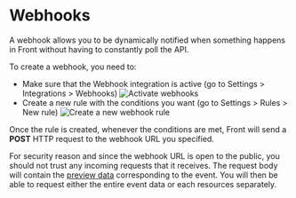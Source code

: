 # Webhooks

A webhook allows you to be dynamically notified when something happens in Front without having to constantly poll the API.

To create a webhook, you need to:

* Make sure that the Webhook integration is active (go to Settings > Integrations > Webhooks)
![Activate webhooks](images/webhook-activation.png)
* Create a new rule with the conditions you want (go to Settings > Rules > New rule)
![Create a new webhook rule](images/webhook-rule.png)

Once the rule is created, whenever the conditions are met, Front will send a **POST** HTTP request to the webhook URL you specified.

For security reason and since the webhook URL is open to the public, you should not trust any incoming requests that it receives.
The request body will contain the [preview data](#reference/events) corresponding to the event. You will then be able to request either the entire event data or each resources separately.
